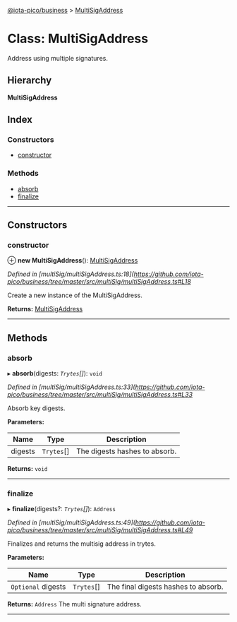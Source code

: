 [@iota-pico/business](../README.md) > [MultiSigAddress](../classes/multisigaddress.md)

# Class: MultiSigAddress

Address using multiple signatures.

## Hierarchy

**MultiSigAddress**

## Index

### Constructors

* [constructor](multisigaddress.md#constructor)

### Methods

* [absorb](multisigaddress.md#absorb)
* [finalize](multisigaddress.md#finalize)

---

## Constructors

<a id="constructor"></a>

###  constructor

⊕ **new MultiSigAddress**(): [MultiSigAddress](multisigaddress.md)

*Defined in [multiSig/multiSigAddress.ts:18](https://github.com/iota-pico/business/tree/master/src/multiSig/multiSigAddress.ts#L18*

Create a new instance of the MultiSigAddress.

**Returns:** [MultiSigAddress](multisigaddress.md)

___

## Methods

<a id="absorb"></a>

###  absorb

▸ **absorb**(digests: *`Trytes`[]*): `void`

*Defined in [multiSig/multiSigAddress.ts:33](https://github.com/iota-pico/business/tree/master/src/multiSig/multiSigAddress.ts#L33*

Absorb key digests.

**Parameters:**

| Name | Type | Description |
| ------ | ------ | ------ |
| digests | `Trytes`[] |  The digests hashes to absorb. |

**Returns:** `void`

___
<a id="finalize"></a>

###  finalize

▸ **finalize**(digests?: *`Trytes`[]*): `Address`

*Defined in [multiSig/multiSigAddress.ts:49](https://github.com/iota-pico/business/tree/master/src/multiSig/multiSigAddress.ts#L49*

Finalizes and returns the multisig address in trytes.

**Parameters:**

| Name | Type | Description |
| ------ | ------ | ------ |
| `Optional` digests | `Trytes`[] |  The final digests hashes to absorb. |

**Returns:** `Address`
The multi signature address.

___

